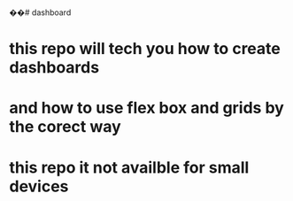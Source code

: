 ��#   d a s h b o a r d 
# this repo will tech you how to create dashboards
# and how to use flex box and grids by the corect way 
# this repo it not availble for small devices
 
 
